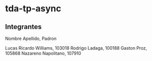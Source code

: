 # tda-tp-async

## Integrantes

Nombre Apellido, Padron

Lucas Ricardo Williams, 103018
Rodrigo Ladaga, 100188
Gaston Proz, 105868
Nazareno Napolitano, 107910
